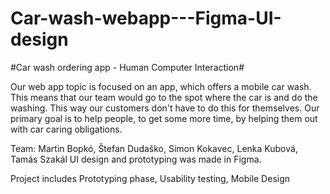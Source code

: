 # Car-wash-webapp---Figma-UI-design

#Car wash ordering app - Human Computer Interaction#

Our web app topic is focused on an app, which offers a mobile car wash. This means that our
team would go to the spot where the car is and do the washing. This way our customers don't have to do
this for themselves. Our primary goal is to help people, to get some more time, by helping them out with
car caring obligations.

Team: Martin Bopkó, Štefan Dudaško, Simon Kokavec, Lenka Kubová, Tamás Szakál
UI design and prototyping was made in Figma. 

Project includes Prototyping phase, Usability testing, Mobile Design
